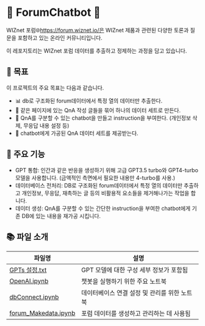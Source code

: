 # 🚧 ForumChatbot 🚧
WIZnet 포럼🌐https://forum.wiznet.io/은 WIZnet 제품과 관련된 다양한 토론과 질문을 포함하고 있는 온라인 커뮤니티입니다. 

이 레포지토리는 WIZnet 포럼 데이터를 추출하고 정제하는 과정을 담고 있습니다.

## 🎯 목표
이 프로젝트의 주요 목표는 다음과 같습니다.

- 📊 db로 구조화된 forum데이터에서 특정 열의 데이터만 추출한다.
- 📝 같은 페이지에 있는 QnA 작성 글들을 묶어 하나의 데이터 세트로 만든다.
- 🤖 QnA를 구분할 수 있는 chatbot을 만들고 instruction을 부여한다. (개인정보 삭제, 무응답 내용 설정 등)
- 📩 chatbot에게 가공된 QnA 데이터 세트를 제공받는다.
 
## 📌 주요 기능
- GPT 통합: 인간과 같은 반응을 생성하기 위해 고급 GPT3.5 turbo와 GPT4-turbo 모델을 사용합니다. (금액적인 측면에서 필요한 내용만 4-turbo를 사용.)
- 데이터베이스 전처리: DB로 구조화된 forum데이터에서 특정 열의 데이터만 추출하고 개인정보, 무응답, 재촉하는 글 등의 비활용적 요소들을 제거해나가는 작업을 합니다.
- 데이터 생성: QnA를 구분할 수 있는 간단한 instruction을 부여한 chatbot에게 기존 DB에 있는 내용을 재가공 시킵니다.


## 📚 파일 소개
| 파일명                                                                                              | 설명                                      |
|-----------------------------------------------------------------------------------------------------|-------------------------------------------|
| [GPTs 설정.txt](https://github.com/WzAcorn/ForumChatBot/tree/company/GPTs%20설정.txt)| GPT 모델에 대한 구성 세부 정보가 포함됨   |
| [OpenAI.ipynb](https://github.com/WzAcorn/ForumChatBot/tree/company/OpenAI.ipynb)    | 챗봇을 실행하기 위한 주요 노트북           |
| [dbConnect.ipynb](https://github.com/WzAcorn/ForumChatBot/tree/company/dbConnect.ipynb)     | 데이터베이스 연결 설정 및 관리를 위한 노트북 |
| [forum_Makedata.ipynb](https://github.com/WzAcorn/ForumChatBot/tree/company/forum_Makedata.ipynb)   | 포럼 데이터를 생성하고 관리하는 데 사용됨  |

